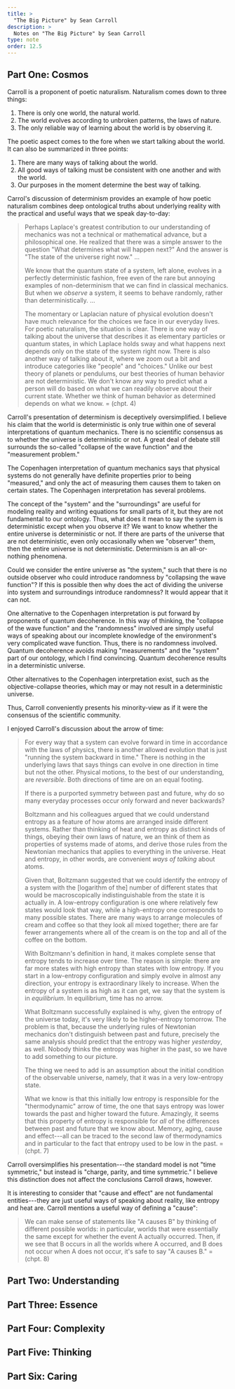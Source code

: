 ```yaml
---
title: >
  "The Big Picture" by Sean Carroll
description: >
  Notes on "The Big Picture" by Sean Carroll
type: note
order: 12.5
---
```


## Part One: Cosmos

Carroll is a proponent of poetic naturalism.  Naturalism comes down to three things:

1. There is only one world, the natural world.
2. The world evolves according to unbroken patterns, the laws of nature.
3. The only reliable way of learning about the world is by observing it.

The poetic aspect comes to the fore when we start talking about the world.  It can also be summarized in three points:

1. There are many ways of talking about the world.
2. All good ways of talking must be consistent with one another and with the world.
3. Our purposes in the moment determine the best way of talking.

Carrol's discussion of determinism provides an example of how poetic naturalism combines deep ontological truths about underlying reality with the practical and useful ways that we speak day-to-day:

> Perhaps Laplace's greatest contribution to our understanding of mechanics was not a technical or mathematical advance, but a philosophical one.  He realized that there was a simple answer to the question "What determines what will happen next?" And the answer is "The state of the universe right now." ...
>
> We know that the quantum state of a system, left alone, evolves in a perfectly deterministic fashion, free even of the rare but annoying examples of non-determinism that we can find in classical mechanics.  But when we *observe* a system, it seems to behave randomly, rather than deterministically. ...
>
> The momentary or Laplacian nature of physical evolution doesn't have much relevance for the choices we face in our everyday lives.  For poetic naturalism, the situation is clear.  There is one way of talking about the universe that describes it as elementary particles or quantum states, in which Laplace holds sway and what happens next depends only on the state of the system right now.  There is also another way of talking about it, where we zoom out a bit and introduce categories like "people" and "choices."  Unlike our best theory of planets or pendulums, our best theories of human behavior are not deterministic.  We don't know any way to predict what a person will do based on what we can readily observe about their current state.  Whether we think of human behavior as determined depends on what we know.
> = (chpt. 4)

Carroll's presentation of determinism is deceptively oversimplified.  I believe his claim that the world is deterministic is only true within one of several interpretations of quantum mechanics.  There is no scientific consensus as to whether the universe is deterministic or not.  A great deal of debate still surrounds the so-called "collapse of the wave function" and the "measurement problem."

The Copenhagen interpretation of quantum mechanics says that physical systems do not generally have definite properties prior to being "measured," and only the act of measuring them causes them to taken on certain states.  The Copenhagen interpretation has several problems.

The concept of the "system" and the "surroundings" are useful for modeling reality and writing equations for small parts of it, but they are not fundamental to our ontology.  Thus, what does it mean to say the system is deterministic except when you observe it?  We want to know whether the entire universe is deterministic or not.  If there are parts of the universe that are not deterministic, even only occasionally when we "observer" them, then the entire universe is not deterministic.  Determinism is an all-or-nothing phenomena.

Could we consider the entire universe as "the system," such that there is no outside observer who could introduce randomness by "collapsing the wave function"?  If this is possible then why does the act of dividing the universe into system and surroundings introduce randomness?  It would appear that it can not.

One alternative to the Copenhagen interpretation is put forward by proponents of quantum decoherence.  In this way of thinking, the "collapse of the wave function" and the "randomness" involved are simply useful ways of speaking about our incomplete knowledge of the environment's very complicated wave function.  Thus, there is no randomness involved.  Quantum decoherence avoids making "measurements" and the "system" part of our ontology, which I find convincing.  Quantum decoherence results in a deterministic universe.

Other alternatives to the Copenhagen interpretation exist, such as the objective-collapse theories, which may or may not result in a deterministic universe.

Thus, Carroll conveniently presents his minority-view as if it were the consensus of the scientific community.

I enjoyed Carroll's discussion about the arrow of time:

> For every way that a system can evolve forward in time in accordance with the laws of physics, there is another allowed evolution that is just "running the system backward in time." There is nothing in the underlying laws that says things can evolve in one direction in time but not the other.  Physical motions, to the best of our understanding, are *reversible*. Both directions of time are on an equal footing.
>
> If there is a purported symmetry between past and future, why do so many everyday processes occur only forward and never backwards?
>
> Boltzmann and his colleagues argued that we could understand entropy as a feature of how atoms are arranged inside different systems.  Rather than thinking of heat and entropy as distinct kinds of things, obeying their own laws of nature, we an think of them as properties of systems made of atoms, and derive those rules from the Newtonian mechanics that applies to everything in the universe.  Heat and entropy, in other words, are convenient *ways of talking* about atoms.
>
> Given that, Boltzmann suggested that we could identify the entropy of a system with the [logarithm of the] number of different states that would be macroscopically indistinguishable from the state it is actually in.  A low-entropy configuration is one where relatively few states would look that way, while a high-entropy one corresponds to many possible states.  There are many ways to arrange molecules of cream and coffee so that they look all mixed together; there are far fewer arrangements where all of the cream is on the top and all of the coffee on the bottom.
>
> With Boltzmann's definition in hand, it makes complete sense that entropy tends to increase over time.  The reason is simple: there are far more states with high entropy than states with low entropy.  If you start in a low-entropy configuration and simply evolve in almost any direction, your entropy is extraordinary likely to increase.  When the entropy of a system is as high as it can get, we say that the system is in *equilibrium*.  In equilibrium, time has no arrow.
>
> What Boltzmann successfully explained is why, given the entropy of the universe today, it's very likely to be higher-entropy tomorrow.  The problem is that, because the underlying rules of Newtonian mechanics don't distinguish between past and future, precisely the same analysis should predict that the entropy was higher *yesterday*, as well.  Nobody thinks the entropy was higher in the past, so we have to add something to our picture.
>
> The thing we need to add is an assumption about the initial condition of the observable universe, namely, that it was in a very low-entropy state.
>
> What we know is that this initially low entropy is responsible for the "thermodynamic" arrow of time, the one that says entropy was lower towards the past and higher toward the future.  Amazingly, it seems that this property of entropy is responsible for *all* of the differences between past and future that we know about.  Memory, aging, cause and effect---all can be traced to the second law of thermodynamics and in particular to the fact that entropy used to be low in the past.
> = (chpt. 7)

Carroll oversimplifies his presentation---the standard model is not "time symmetric," but instead is "charge, parity, and time symmetric."  I believe this distinction does not affect the conclusions Carroll draws, however.

It is interesting to consider that "cause and effect" are not fundamental entities---they are just useful ways of speaking about reality, like entropy and heat are.  Carroll mentions a useful way of defining a "cause":

> We can make sense of statements like "A causes B" by thinking of different possible worlds: in particular, worlds that were essentially the same except for whether the event A actually occurred.  Then, if we see that B occurs in all the worlds where A occurred, and B does not occur when A does not occur, it's safe to say "A causes B."
> = (chpt. 8)

## Part Two: Understanding

## Part Three: Essence

## Part Four: Complexity

## Part Five: Thinking

## Part Six: Caring
